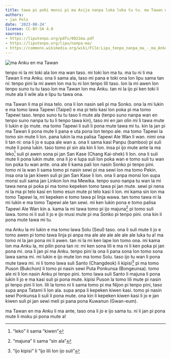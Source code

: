 ```yaml
---
title: tawa pi poki monsi pi ma Asija nanpa luka luka tu tu. ma Tawan en ma Anku
authors:
- jan Polo
date: '2023-08-24'
license: CC-BY-SA 4.0
sources:
- https://liputenpo.org/pdfs/0021ma.pdf
- https://liputenpo.org/lipu/nanpa-ma/
- https://commons.wikimedia.org/wiki/File:Lipu_tenpo_nanpa_ma_-_ma_Anku_en_ma_Tawan.png
---
```


![ma Anku en ma Tawan](https://upload.wikimedia.org/wikipedia/commons/9/96/Lipu_tenpo_nanpa_ma_-_ma_Anku_en_ma_Tawan.png)

tenpo ni la mi toki ala lon ma wan taso. mi toki lon ma tu. ma tu ni li ma Tawan li ma Anku. ona li sama ala, taso mi pana e toki ona lon lipu sama tan ni: tenpo pini la mi awen lon ma tu ni lon tenpo lili taso. lon la mi awen lon tenpo suno tu tu taso lon ma Tawan lon ma Anku. tan ni la ijo pi ken toki li mute ala li wile ala e lipu tu tawa ona.

ma Tawan li ma pi insa telo. ona li lon nasin seli pi ma Sonko. ona la mi lukin e ma tomo lawa Tapewi (Taipei) e ma pi telo kasi lon poka pi ma tomo Tapewi taso. tenpo suno tu tu taso li mute ala (tenpo suno nanpa wan en tenpo suno nanpa tu tu li tenpo tawa kin), taso mi en jan olin mi li tawa mute li lukin e ijo mute. ma tomo Tapewi li suli li pona mute tawa mi tu. kin la jan pi ma Tawan li pona mute li pana e uta pona lon tenpo ale. ma tomo Tapewi la tomo sin mute li lon. pana lukin la ma palisa Tapewi Ale Wan li wan. nimi ona li tan ni: ona li jo e supa ale wan a. ona li sama kasi Panpu (bamboo) pi suli mute li pona lukin. taso tomo pi sin ala kin li lon. insa pi ijo mute ante la ma leko[^1] suli pi awen sona pi jan San Kase (Chang Kai-shek) li lon. ona li suli mute li pona lukin mute. ona li jo e lupa suli lon poka wan e tomo suli tu wan lon poka tu wan ante. ona ale li kama pali lon nasin Sonko pi tenpo pini. tomo ni la wan li sama tomo pi nasin sewi pi ma sewi lon ma tomo Pekin. insa ona la jan kiwen suli pi jan San Kase li lon. ona li anpa monsi lon supa monsi suli sama jan Linkon lon ma Mewika. tenpo suno nanpa tu wan la mi tawa nena pi poka pi ma tomo kepeken tomo tawa pi jan mute. sewi pi nena ni la ma pi telo kasi en tomo esun mute pi telo kasi li lon. mi kama sin lon ma tomo Tapewi la, mi kepeken e tomo tawa pi linja wawa. tan tomo tawa ni la mi lukin e ma tomo Tapewi ale tan sewi. mi ken lukin pona e tomo palisa Tapewi Ale Wan kin a. kama la mi tawa tomo pi ijo majuna[^2] pi tomo suli lawa. tomo ni li suli li jo e ijo musi mute pi ma Sonko pi tenpo pini. ona kin li pona mute tawa mi tu.

[^1]: “leko” li sama “kiwen”
[^2]: “majuna” li sama “sin ala”

ma Anku la mi lukin e ma tomo lawa Solu (Seul) taso. ona li suli mute li jo e tomo awen pi tomo tawa linja pi anpa ma ale ale ale ale ale ale luka tu a! ma tomo ni la jan pona mi li awen. tan ni la mi ken lape lon tomo ona. mi kama lon ma Anku la, mi pilin pona tan ni: mi ken sona lili e ma ni li ken poka pi jan pona mi. ona li jan pi ma Anku. tenpo pini la ona li pana sona lon tomo sona lawa sama mi. mi lukin e ijo mute lon ma tomo Solu. taso ijo tu wan li pona mute tawa mi. ni li tomo lawa suli Santo (Changdeok) li kipisi[^3] pi ma tomo Puson (Bukchon) li tomo pi nasin sewi Puta Ponkunsa (Bongeunsa). tomo ale ni li lon nasin Anku pi tenpo pini. tomo lawa suli Santo li majuna li pona lukin li jo e ma kasi suli pi pona mute. kipisi Puson la tomo lili mute pi nasin pi tenpo pini li lon. lili la tomo ni li sama tomo pi ma Nijon pi tenpo pini, taso supa anpa Tatami li lon ala. supa anpa li kepeken kiwen kasi. tomo pi nasin sewi Ponkunsa li suli li pona mute. ona kin li kepeken kiwen kasi li jo e jan kiwen suli pi jan sewi meli pi pana pona Kuwanun (Gwan-eum).

ma Tawan en ma Anku li ma ante, taso ona li jo e ijo sama tu. ni li jan pi pona mute li moku pi pona mute a!

[^3]: “ijo kipisi” li “ijo lili lon ijo suli”